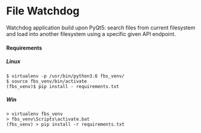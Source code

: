 # File Watchdog

Watchdog application build upon PyQt5: search files from current filesystem and load into another filesystem using a specific given API endpoint.


#### Requirements

##### Linux
    $ virtualenv -p /usr/bin/python3.6 fbs_venv/ 
    $ source fbs_venv/bin/activate
    (fbs_venv)$ pip install - requirements.txt

##### Win
    > virtualenv fbs_venv
    > fbs_venv\Scripts\activate.bat
    (fbs_venv) > pip install -r requirements.txt
